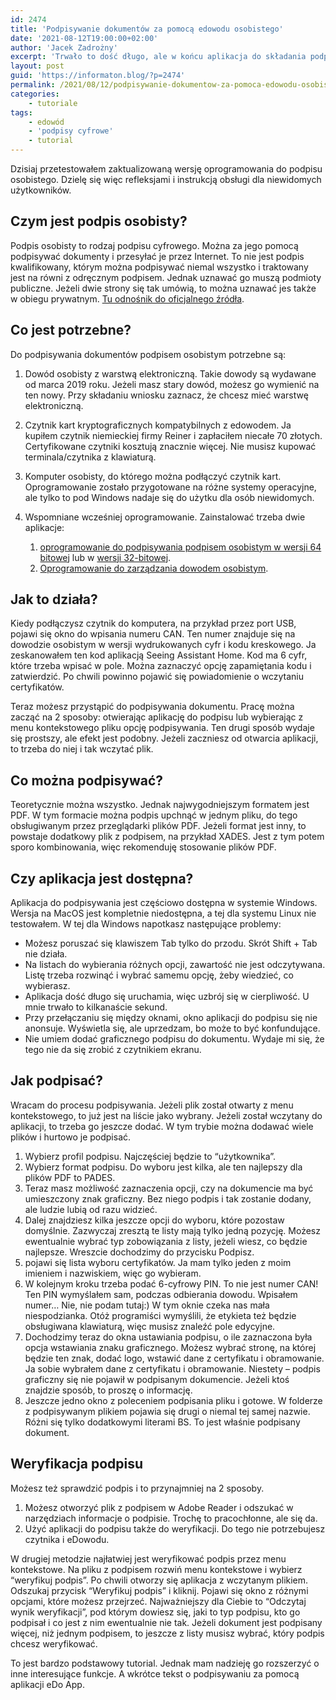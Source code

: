 ```yaml
---
id: 2474
title: 'Podpisywanie dokumentów za pomocą edowodu osobistego'
date: '2021-08-12T19:00:00+02:00'
author: 'Jacek Zadrożny'
excerpt: 'Trwało to dość długo, ale w końcu aplikacja do składania podpisu osobistego pod Windows jest trochę dostępna. To ogromny postęp, bo wcześniej była zupełnie niedostępna. Napisałem zatem tutorial, który pomoże w korzystaniu z tej aplikacji.'
layout: post
guid: 'https://informaton.blog/?p=2474'
permalink: /2021/08/12/podpisywanie-dokumentow-za-pomoca-edowodu-osobistego/
categories:
    - tutoriale
tags:
    - edowód
    - 'podpisy cyfrowe'
    - tutorial
---
```


Dzisiaj przetestowałem zaktualizowaną wersję oprogramowania do podpisu osobistego. Dzielę się więc refleksjami i instrukcją obsługi dla niewidomych użytkowników.

## Czym jest podpis osobisty?

Podpis osobisty to rodzaj podpisu cyfrowego. Można za jego pomocą podpisywać dokumenty i przesyłać je przez Internet. To nie jest podpis kwalifikowany, którym można podpisywać niemal wszystko i traktowany jest na równi z odręcznym podpisem. Jednak uznawać go muszą podmioty publiczne. Jeżeli dwie strony się tak umówią, to można uznawać jes także w obiegu prywatnym. [Tu odnośnik do oficjalnego źródła](https://www.gov.pl/web/e-dowod/podpis-osobisty).

## Co jest potrzebne?

Do podpisywania dokumentów podpisem osobistym potrzebne są:

1. Dowód osobisty z warstwą elektroniczną. Takie dowody są wydawane od marca 2019 roku. Jeżeli masz stary dowód, możesz go wymienić na ten nowy. Przy składaniu wniosku zaznacz, że chcesz mieć warstwę elektroniczną.
2. Czytnik kart kryptograficznych kompatybilnych z edowodem. Ja kupiłem czytnik niemieckiej firmy Reiner i zapłaciłem niecałe 70 złotych. Certyfikowane czytniki kosztują znacznie więcej. Nie musisz kupować terminala/czytnika z klawiaturą.
3. Komputer osobisty, do którego można podłączyć czytnik kart. Oprogramowanie zostało przygotowane na różne systemy operacyjne, ale tylko to pod Windows nadaje się do użytku dla osób niewidomych.
4. Wspomniane wcześniej oprogramowanie. Zainstalować trzeba dwie aplikacje:  
    
    1. [oprogramowanie do podpisywania podpisem osobistym w wersji 64 bitowej](https://www.gov.pl/pliki/edowod/eDOSign-1.6.202_x64.msi) lub w [wersji 32-bitowej](https://www.gov.pl/pliki/edowod/eDOSign-1.6.202_x32.msi).
    2. [Oprogramowanie do zarządzania dowodem osobistym](https://www.gov.pl/pliki/edowod/e-dowod-4.2.2.2.exe).

## Jak to działa?

Kiedy podłączysz czytnik do komputera, na przykład przez port USB, pojawi się okno do wpisania numeru CAN. Ten numer znajduje się na dowodzie osobistym w wersji wydrukowanych cyfr i kodu kreskowego. Ja zeskanowałem ten kod aplikacją Seeing Assistant Home. Kod ma 6 cyfr, które trzeba wpisać w pole. Można zaznaczyć opcję zapamiętania kodu i zatwierdzić. Po chwili powinno pojawić się powiadomienie o wczytaniu certyfikatów.

Teraz możesz przystąpić do podpisywania dokumentu. Pracę można zacząć na 2 sposoby: otwierając aplikację do podpisu lub wybierając z menu kontekstowego pliku opcję podpisywania. Ten drugi sposób wydaje się prostszy, ale efekt jest podobny. Jeżeli zaczniesz od otwarcia aplikacji, to trzeba do niej i tak wczytać plik.

## Co można podpisywać?

Teoretycznie można wszystko. Jednak najwygodniejszym formatem jest PDF. W tym formacie można podpis upchnąć w jednym pliku, do tego obsługiwanym przez przeglądarki plików PDF. Jeżeli format jest inny, to powstaje dodatkowy plik z podpisem, na przykład XADES. Jest z tym potem sporo kombinowania, więc rekomenduję stosowanie plików PDF.

## Czy aplikacja jest dostępna?

Aplikacja do podpisywania jest częściowo dostępna w systemie Windows. Wersja na MacOS jest kompletnie niedostępna, a tej dla systemu Linux nie testowałem. W tej dla Windows napotkasz następujące problemy:

- Możesz poruszać się klawiszem Tab tylko do przodu. Skrót Shift + Tab nie działa.
- Na listach do wybierania różnych opcji, zawartość nie jest odczytywana. Listę trzeba rozwinąć i wybrać samemu opcję, żeby wiedzieć, co wybierasz.
- Aplikacja dość długo się uruchamia, więc uzbrój się w cierpliwość. U mnie trwało to kilkanaście sekund.
- Przy przełączaniu się między oknami, okno aplikacji do podpisu się nie anonsuje. Wyświetla się, ale uprzedzam, bo może to być konfundujące.
- Nie umiem dodać graficznego podpisu do dokumentu. Wydaje mi się, że tego nie da się zrobić z czytnikiem ekranu.

## Jak podpisać?

Wracam do procesu podpisywania. Jeżeli plik został otwarty z menu kontekstowego, to już jest na liście jako wybrany. Jeżeli został wczytany do aplikacji, to trzeba go jeszcze dodać. W tym trybie można dodawać wiele plików i hurtowo je podpisać.

1. Wybierz profil podpisu. Najczęściej będzie to “użytkownika”.
2. Wybierz format podpisu. Do wyboru jest kilka, ale ten najlepszy dla plików PDF to PADES.
3. Teraz masz możliwość zaznaczenia opcji, czy na dokumencie ma być umieszczony znak graficzny. Bez niego podpis i tak zostanie dodany, ale ludzie lubią od razu widzieć.
4. Dalej znajdziesz kilka jeszcze opcji do wyboru, które pozostaw domyślnie. Zazwyczaj zresztą te listy mają tylko jedną pozycję. Możesz ewentualnie wybrać typ zobowiązania z listy, jeżeli wiesz, co będzie najlepsze. Wreszcie dochodzimy do przycisku Podpisz.
5. pojawi się lista wyboru certyfikatów. Ja mam tylko jeden z moim imieniem i nazwiskiem, więc go wybieram.
6. W kolejnym kroku trzeba podać 6-cyfrowy PIN. To nie jest numer CAN! Ten PIN wymyślałem sam, podczas odbierania dowodu. Wpisałem numer… Nie, nie podam tutaj:) W tym oknie czeka nas mała niespodzianka. Otóż programiści wymyślili, że etykieta też będzie obsługiwana klawiaturą, więc musisz znaleźć pole edycyjne.
7. Dochodzimy teraz do okna ustawiania podpisu, o ile zaznaczona była opcja wstawiania znaku graficznego. Możesz wybrać stronę, na której będzie ten znak, dodać logo, wstawić dane z certyfikatu i obramowanie. Ja sobie wybrałem dane z certyfikatu i obramowanie. Niestety – podpis graficzny się nie pojawił w podpisanym dokumencie. Jeżeli ktoś znajdzie sposób, to proszę o informację.
8. Jeszcze jedno okno z poleceniem podpisania pliku i gotowe. W folderze z podpisywanym plikiem pojawia się drugi o niemal tej samej nazwie. Różni się tylko dodatkowymi literami BS. To jest właśnie podpisany dokument.

## Weryfikacja podpisu

Możesz też sprawdzić podpis i to przynajmniej na 2 sposoby.

1. Możesz otworzyć plik z podpisem w Adobe Reader i odszukać w narzędziach informacje o podpisie. Trochę to pracochłonne, ale się da.
2. Użyć aplikacji do podpisu także do weryfikacji. Do tego nie potrzebujesz czytnika i eDowodu.

W drugiej metodzie najłatwiej jest weryfikować podpis przez menu kontekstowe. Na pliku z podpisem rozwiń menu kontekstowe i wybierz “weryfikuj podpis”. Po chwili otworzy się aplikacja z wczytanym plikiem. Odszukaj przycisk “Weryfikuj podpis” i kliknij. Pojawi się okno z różnymi opcjami, które możesz przejrzeć. Najważniejszy dla Ciebie to “Odczytaj wynik weryfikacji”, pod którym dowiesz się, jaki to typ podpisu, kto go podpisał i co jest z nim ewentualnie nie tak. Jeżeli dokument jest podpisany więcej, niż jednym podpisem, to jeszcze z listy musisz wybrać, który podpis chcesz weryfikować.

To jest bardzo podstawowy tutorial. Jednak mam nadzieję go rozszerzyć o inne interesujące funkcje. A wkrótce tekst o podpisywaniu za pomocą aplikacji eDo App.